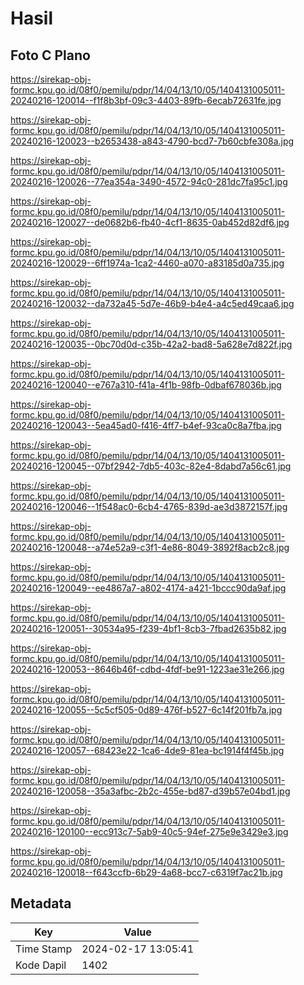 # Hasil

## Foto C Plano

https://sirekap-obj-formc.kpu.go.id/08f0/pemilu/pdpr/14/04/13/10/05/1404131005011-20240216-120014--f1f8b3bf-09c3-4403-89fb-6ecab72631fe.jpg

https://sirekap-obj-formc.kpu.go.id/08f0/pemilu/pdpr/14/04/13/10/05/1404131005011-20240216-120023--b2653438-a843-4790-bcd7-7b60cbfe308a.jpg

https://sirekap-obj-formc.kpu.go.id/08f0/pemilu/pdpr/14/04/13/10/05/1404131005011-20240216-120026--77ea354a-3490-4572-94c0-281dc7fa95c1.jpg

https://sirekap-obj-formc.kpu.go.id/08f0/pemilu/pdpr/14/04/13/10/05/1404131005011-20240216-120027--de0682b6-fb40-4cf1-8635-0ab452d82df6.jpg

https://sirekap-obj-formc.kpu.go.id/08f0/pemilu/pdpr/14/04/13/10/05/1404131005011-20240216-120029--6ff1974a-1ca2-4460-a070-a83185d0a735.jpg

https://sirekap-obj-formc.kpu.go.id/08f0/pemilu/pdpr/14/04/13/10/05/1404131005011-20240216-120032--da732a45-5d7e-46b9-b4e4-a4c5ed49caa6.jpg

https://sirekap-obj-formc.kpu.go.id/08f0/pemilu/pdpr/14/04/13/10/05/1404131005011-20240216-120035--0bc70d0d-c35b-42a2-bad8-5a628e7d822f.jpg

https://sirekap-obj-formc.kpu.go.id/08f0/pemilu/pdpr/14/04/13/10/05/1404131005011-20240216-120040--e767a310-f41a-4f1b-98fb-0dbaf678036b.jpg

https://sirekap-obj-formc.kpu.go.id/08f0/pemilu/pdpr/14/04/13/10/05/1404131005011-20240216-120043--5ea45ad0-f416-4ff7-b4ef-93ca0c8a7fba.jpg

https://sirekap-obj-formc.kpu.go.id/08f0/pemilu/pdpr/14/04/13/10/05/1404131005011-20240216-120045--07bf2942-7db5-403c-82e4-8dabd7a56c61.jpg

https://sirekap-obj-formc.kpu.go.id/08f0/pemilu/pdpr/14/04/13/10/05/1404131005011-20240216-120046--1f548ac0-6cb4-4765-839d-ae3d3872157f.jpg

https://sirekap-obj-formc.kpu.go.id/08f0/pemilu/pdpr/14/04/13/10/05/1404131005011-20240216-120048--a74e52a9-c3f1-4e86-8049-3892f8acb2c8.jpg

https://sirekap-obj-formc.kpu.go.id/08f0/pemilu/pdpr/14/04/13/10/05/1404131005011-20240216-120049--ee4867a7-a802-4174-a421-1bccc90da9af.jpg

https://sirekap-obj-formc.kpu.go.id/08f0/pemilu/pdpr/14/04/13/10/05/1404131005011-20240216-120051--30534a95-f239-4bf1-8cb3-7fbad2635b82.jpg

https://sirekap-obj-formc.kpu.go.id/08f0/pemilu/pdpr/14/04/13/10/05/1404131005011-20240216-120053--8646b46f-cdbd-4fdf-be91-1223ae31e266.jpg

https://sirekap-obj-formc.kpu.go.id/08f0/pemilu/pdpr/14/04/13/10/05/1404131005011-20240216-120055--5c5cf505-0d89-476f-b527-6c14f201fb7a.jpg

https://sirekap-obj-formc.kpu.go.id/08f0/pemilu/pdpr/14/04/13/10/05/1404131005011-20240216-120057--68423e22-1ca6-4de9-81ea-bc1914f4f45b.jpg

https://sirekap-obj-formc.kpu.go.id/08f0/pemilu/pdpr/14/04/13/10/05/1404131005011-20240216-120058--35a3afbc-2b2c-455e-bd87-d39b57e04bd1.jpg

https://sirekap-obj-formc.kpu.go.id/08f0/pemilu/pdpr/14/04/13/10/05/1404131005011-20240216-120100--ecc913c7-5ab9-40c5-94ef-275e9e3429e3.jpg

https://sirekap-obj-formc.kpu.go.id/08f0/pemilu/pdpr/14/04/13/10/05/1404131005011-20240216-120018--f643ccfb-6b29-4a68-bcc7-c6319f7ac21b.jpg


## Metadata

| Key        | Value               |
| ---------- | ------------------- |
| Time Stamp | 2024-02-17 13:05:41 |
| Kode Dapil | 1402                |



